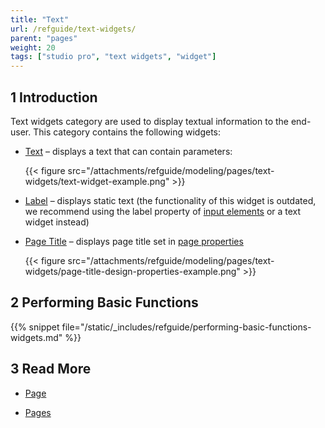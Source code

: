 ```yaml
---
title: "Text"
url: /refguide/text-widgets/
parent: "pages"
weight: 20
tags: ["studio pro", "text widgets", "widget"]
---
```


## 1 Introduction

Text widgets category are used to display textual information to the end-user. This category contains the following widgets:


*  [Text](/refguide/text/) – displays a text that can contain parameters:

    {{< figure src="/attachments/refguide/modeling/pages/text-widgets/text-widget-example.png" >}}

*  [Label](/refguide/label/) – displays static text (the functionality of this widget is outdated, we recommend using the label property of [input elements](/refguide/input-widgets/) or a text widget instead) 

*  [Page Title](/refguide/page-title/) – displays page title set in [page properties](/refguide/page-properties/#title)

    {{< figure src="/attachments/refguide/modeling/pages/text-widgets/page-title-design-properties-example.png" >}}


## 2 Performing Basic Functions

{{% snippet file="/static/_includes/refguide/performing-basic-functions-widgets.md" %}}

## 3 Read More

* [Page](/refguide/page/)

* [Pages](/refguide/pages/)

  
